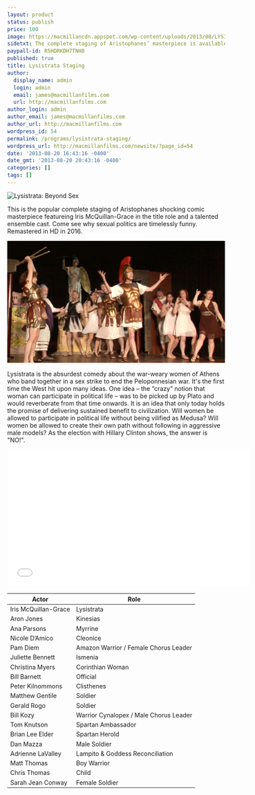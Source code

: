 ```yaml
---
layout: product
status: publish
price: 100
image: https://macmillancdn.appspot.com/wp-content/uploads/2013/08/LYSISTRATAcompSM.jpg
sidetxt: The complete staging of Aristophanes’ masterpiece is available on DVD - $100.
paypall-id: R5HDRKDH7TNH8
published: true
title: Lysistrata Staging
author:
  display_name: admin
  login: admin
  email: james@macmillanfilms.com
  url: http://macmillanfilms.com
author_login: admin
author_email: james@macmillanfilms.com
author_url: http://macmillanfilms.com
wordpress_id: 54
permalink: /programs/lysistrata-staging/
wordpress_url: http://macmillanfilms.com/newsite/?page_id=54
date: '2013-08-20 16:43:16 -0400'
date_gmt: '2013-08-20 20:43:16 -0400'
categories: []
tags: []
---
```

![Lysistrata: Beyond Sex](https://macmillancdn.appspot.com/wp-content/uploads/2013/08/LYSISTRATAcompSM.jpg)

This is the popular complete staging of Aristophanes shocking comic masterpiece featureing Iris McQuillan-Grace in the title role and a talented ensemble cast.  Come see why sexual politics are timelessly funny. Remastered in HD in 2016.

![Lysistrata Staging](/image/Lysistrata_Staging.jpg)

Lysistrata is the absurdest comedy about the war-weary women of Athens who band together in a sex strike to end the Peloponnesian war. It's  the first time the West hit upon many ideas. One idea – the “crazy” notion that woman can participate in political life – was to be picked up by Plato and would reverberate from that time onwards. It is an idea that only today holds the promise of delivering sustained benefit to civilization. Will women be allowed to participate in political life without being vilified as Medusa? Will women be allowed to create their own path without following in aggressive male models? As the election with Hillary Clinton shows, the answer is "NO!".


<iframe src="//www.youtube.com/embed/hOOJ1Emr0LI?rel=0&amp;modestbranding=1&amp;autohide=1" width="560" height="315" frameborder="0" allowfullscreen="allowfullscreen"></iframe>


**Actor** | **Role**
---|---
Iris McQuillan-Grace | Lysistrata
Aron Jones | Kinesias
Ana Parsons |Myrrine
Nicole D’Amico | Cleonice
Pam Diem | Amazon Warrior / Female Chorus Leader
Juliette Bennett | Ismenia
Christina Myers | Corinthian Woman
Bill Barnett | Official
Peter Kilnommons | Clisthenes
Matthew Gentile | Soldier
Gerald Rogo | Soldier
Bill Kozy | Warrior Cynalopex / Male Chorus Leader
Tom Knutson | Spartan Ambassador
Brian Lee Elder | Spartan Herold
Dan Mazza | Male Soldier
Adrienne LaValley | Lampito & Goddess Reconciliation
Matt Thomas | Boy Warrior
Chris Thomas | Child 
Sarah Jean Conway | Female Soldier 




